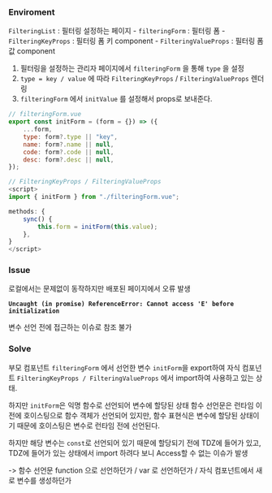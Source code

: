 
### Enviroment

`FilteringList` : 필터링 설정하는 페이지
	- `filteringForm` : 필터링 폼
		 -  `FilteringKeyProps` : 필터링 폼 키 component
		 -  `FilteringValueProps` : 필터링 폼 값 component

1. 필터링을 설정하는 관리자 페이지에서 `filteringForm` 을 통해 `type` 을 설정
2. `type = key / value` 에 따라 `FilteringKeyProps` / `FilteringValueProps` 렌더링
3. `filteringForm` 에서 `initValue` 를 설정해서 props로 보내준다.

```javascript
// filteringForm.vue
export const initForm = (form = {}) => ({
    ...form,
    type: form?.type || "key",
    name: form?.name || null,
    code: form?.code || null,
    desc: form?.desc || null,
});

// FilteringKeyProps / FilteringValueProps
<script>
import { initForm } from "./filteringForm.vue";

methods: {
	sync() {
		this.form = initForm(this.value);
	},
}
</script>
```


### Issue

로컬에서는 문제없이 동작하지만 배포된 페이지에서 오류 발생

**`Uncaught (in promise) ReferenceError: Cannot access 'E' before initialization`**

변수 선언 전에 접근하는 이슈로 참조 불가

### Solve

부모 컴포넌트 `filteringForm` 에서 선언한 변수 `initForm`을 export하여
자식 컴포넌트 `FilteringKeyProps / FilteringValueProps` 에서 import하여 사용하고 있는 상태.

하지만 
`initForm`은 익명 함수로 선언되어 변수에 할당된 상태
함수 선언문은 런타임 이전에 호이스팅으로 함수 객체가 선언되어 있지만,
함수 표현식은 변수에 할당된 상태이기 때문에 호이스팅은 변수로 런타임 전에 선언된다.

하지만 해당 변수는 `const`로 선언되어 있기 때문에 할당되기 전에 TDZ에 들어가 있고, 
TDZ에 들어가 있는 상태에서 import 하려다 보니 Access할 수 없는 이슈가 발생

-> 함수 선언문 function 으로 선언하던가 
/ var 로 선언하던가 
/ 자식 컴포넌트에서 새로 변수를 생성하던가